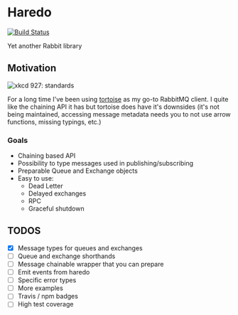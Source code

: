 # Haredo

[![Build Status](https://travis-ci.com/KristjanTammekivi/Haredo.svg?token=5sH57fp4gyjYbXpM9ZY9&branch=master)](https://travis-ci.com/KristjanTammekivi/Haredo)

Yet another Rabbit library

## Motivation

![xkcd 927: standards](https://imgs.xkcd.com/comics/standards.png)

For a long time I've been using [tortoise](https://www.npmjs.com/package/tortoise) as my go-to RabbitMQ client. I quite like the chaining API it has but tortoise does have it's downsides (it's not being maintained, accessing message metadata needs you to not use arrow functions, missing typings, etc.)

### Goals

- Chaining based API
- Possibility to type messages used in publishing/subscribing
- Preparable Queue and Exchange objects
- Easy to use:
    - Dead Letter
    - Delayed exchanges
    - RPC
    - Graceful shutdown

## TODOS

- [x] Message types for queues and exchanges
- [ ] Queue and exchange shorthands
- [ ] Message chainable wrapper that you can prepare
- [ ] Emit events from haredo
- [ ] Specific error types
- [ ] More examples
- [ ] Travis / npm badges
- [ ] High test coverage
